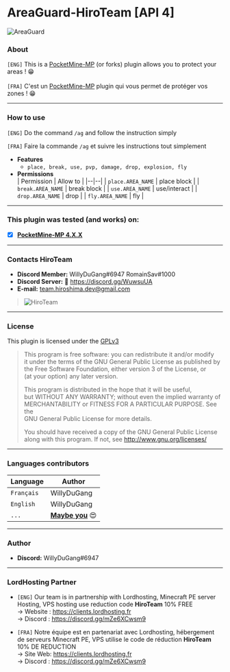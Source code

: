 # AreaGuard-HiroTeam [API 4]
![AreaGuard](https://user-images.githubusercontent.com/76572999/151222006-b93a3691-29c4-4942-8d53-58ef6e52dbbc.png)

### About

`[ENG]` This is a [PocketMine-MP](https://github.com/pmmp/PocketMine-MP) (or forks) plugin allows you to protect your areas ! :grin: <br/>
<br/>
`[FRA]` C'est un [PocketMine-MP](https://github.com/pmmp/PocketMine-MP) plugin qui vous permet de protéger vos zones ! :grin: <br/>

---
### How to use
`[ENG]` Do the command ```/ag``` and follow the instruction simply 

`[FRA]` Faire la commande ```/ag``` et suivre les instructions tout simplement</br>
- **Features** <br/>
  - ```place, break, use, pvp, damage, drop, explosion, fly```
- **Permissions** <br/>
   | Permission | Allow to |
   |--|--|
   | ```place.AREA_NAME``` | place block |
   | ```break.AREA_NAME``` | break block |
   | ```use.AREA_NAME``` | use/interact |
   | ```drop.AREA_NAME``` | drop |
   | ```fly.AREA_NAME``` | fly |

---
### **This plugin was tested (and works) on:**

- [x] **[PocketMine-MP 4.X.X](https://github.com/pmmp/PocketMine-MP)**
---
### Contacts HiroTeam

- **Discord Member:** WillyDuGang#6947 RomainSav#1000
- **Discord Server:** :link:  https://discord.gg/WuwsuUA<br/>
- **E-mail:** team.hiroshima.dev@gmail.com<br/>

> ![HiroTeam](https://www.zupimages.net/up/20/25/mb59.png) </br>

---
### License
This plugin is licensed under the [GPLv3](http://www.gnu.org/licenses/gpl-3.0.html)

>This program is free software: you can redistribute it and/or modify<br/>
>it under the terms of the GNU General Public License as published by<br/>
>the Free Software Foundation, either version 3 of the License, or<br/>
>(at your option) any later version.<br/>
>
>This program is distributed in the hope that it will be useful,<br/>
>but WITHOUT ANY WARRANTY; without even the implied warranty of<br/>
>MERCHANTABILITY or FITNESS FOR A PARTICULAR PURPOSE.  See the<br/>
>GNU General Public License for more details.<br/>
>
>You should have received a copy of the GNU General Public License<br/>
>along with this program.  If not, see http://www.gnu.org/licenses/
---
### Languages contributors
  | Language | Author |
  |--|--|
  | ```Français``` | WillyDuGang |
  | ```English``` | WillyDuGang |
  | ```...``` | **[Maybe you](https://discord.gg/WuwsuUA)** 😍|
---
### Author
- **Discord:** WillyDuGang#6947
---
### **LordHosting Partner**

- `[ENG]` Our team is in partnership with Lordhosting, Minecraft PE server Hosting, VPS hosting use reduction code __**HiroTeam**__ 10% FREE </br>
-> Website : https://clients.lordhosting.fr </br>
-> Discord : https://discord.gg/mZe6XCwsm9 </br>

- `[FRA]` Notre équipe est en partenariat avec Lordhosting, hébergement de serveurs Minecraft PE, VPS utilise le code de réduction __**HiroTeam**__ 10% DE REDUCTION </br>
-> Site Web: https://clients.lordhosting.fr </br>
-> Discord : https://discord.gg/mZe6XCwsm9 </br>
